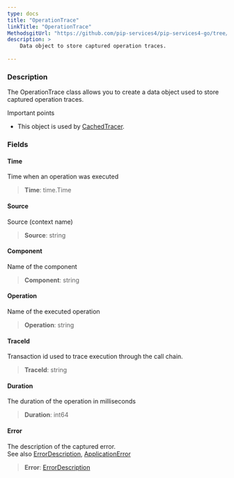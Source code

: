 ```yaml
---
type: docs
title: "OperationTrace"
linkTitle: "OperationTrace"
MethodsgitUrl: "https://github.com/pip-services4/pip-services4-go/tree/main/pip-services4-observability-go"
description: >
    Data object to store captured operation traces.
    
---
```


### Description

The OperationTrace class allows you to create a data object used to store captured operation traces.

Important points

- This object is used by [CachedTracer](../cached_tracer). 


### Fields

<span class="hide-title-link">

#### Time
Time when an operation was executed
> **Time**: time.Time

#### Source
Source (context name)
> **Source**: string 

#### Component
Name of the component
> **Component**: string

#### Operation
Name of the executed operation
> **Operation**: string

#### TraceId
Transaction id used to trace execution through the call chain. 
> **TraceId**: string

#### Duration
The duration of the operation in milliseconds
> **Duration**: int64

#### Error
The description of the captured error.  
See also [ErrorDescription](../../../commons/errors/error_description), [ApplicationError](../../../commons/errors/application_error)
> **Error**: [ErrorDescription](../../../commons/errors/error_description)

</span>

